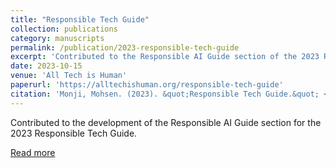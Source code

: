 ```yaml
---
title: "Responsible Tech Guide"
collection: publications
category: manuscripts
permalink: /publication/2023-responsible-tech-guide
excerpt: 'Contributed to the Responsible AI Guide section of the 2023 Responsible Tech Guide.'
date: 2023-10-15
venue: 'All Tech is Human'
paperurl: 'https://alltechishuman.org/responsible-tech-guide'
citation: 'Monji, Mohsen. (2023). &quot;Responsible Tech Guide.&quot; <i>All Tech is Human</i>.'
---
```


Contributed to the development of the Responsible AI Guide section for the 2023 Responsible Tech Guide.

[Read more](https://alltechishuman.org/responsible-tech-guide)
